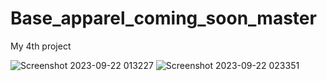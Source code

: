 # Base_apparel_coming_soon_master
 My 4th project
 
![Screenshot 2023-09-22 013227](https://github.com/ImalKesara/Base_apparel_coming_soon_master/assets/136368707/7f4d8dcb-46d2-427a-bf61-ec1eab0ad415)
![Screenshot 2023-09-22 023351](https://github.com/ImalKesara/Base_apparel_coming_soon_master/assets/136368707/1195ed9f-78f4-4255-bd0b-ccabc180d8af)
